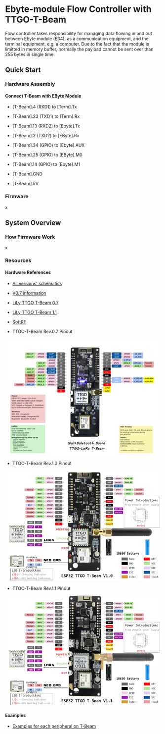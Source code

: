 # Ebyte-module Flow Controller with TTGO-T-Beam

Flow controller takes responsibility for managing data flowing in and out 
    between Ebyte module (E34), as a communication equipment, and the terminal equipment, e.g. a computer.
Due to the fact that the module is limitted in memory buffer, 
    normally the payload cannot be sent over than 255 bytes in single time.


## Quick Start


### Hardware Assembly

#### Connect T-Beam with EByte Module

* [T-Beam].4  (RXD1) to [Term].Tx
* [T-Beam].23 (TXD1) to [Term].Rx

* [T-Beam].13 (RXD2) to [Ebyte].Tx
* [T-Beam].2  (TXD2) to [EByte].Rx
* [T-Beam].34 (GPIO) to [Ebyte].AUX
* [T-Beam].25 (GPIO) to [EByte].M0
* [T-Beam].14 (GPIO) to [Ebyte].M1

* [T-Beam].GND        
* [T-Beam].5V        


### Firmware

x


## System Overview


### How Firmware Work

x


### Resources


#### Hardware References

* [All versions' schematics](https://github.com/Xinyuan-LilyGO/LilyGO-T-Beam)
* [V0.7 information](https://tinymicros.com/wiki/TTGO_T-Beam)

* [LiLy TTGO T-Beam 0.7](http://www.lilygo.cn/prod_view.aspx?TypeId=50033&Id=1237&FId=t3:50033:3)
* [LiLy TTGO T-Beam 1.1](http://www.lilygo.cn/claprod_view.aspx?TypeId=62&Id=1281&FId=t28:62:28)

* [SoftRF](https://github.com/lyusupov/SoftRF/wiki/Prime-Edition-MkII)

* TTGO-T-Beam Rev.0.7 Pinout

![0.7](images/T-Beam%20V0_7.png)

* TTGO-T-Beam Rev.1.0 Pinout

![1.0](images/T-Beam%20V1_0.png)

* TTGO-T-Beam Rev.1.1 Pinout

![1.1](images/T-Beam%20V1_1.png)

#### Examples

* [Examples for each peripheral on T-Beam](https://github.com/Xinyuan-LilyGO/LilyGo-LoRa-Series)
